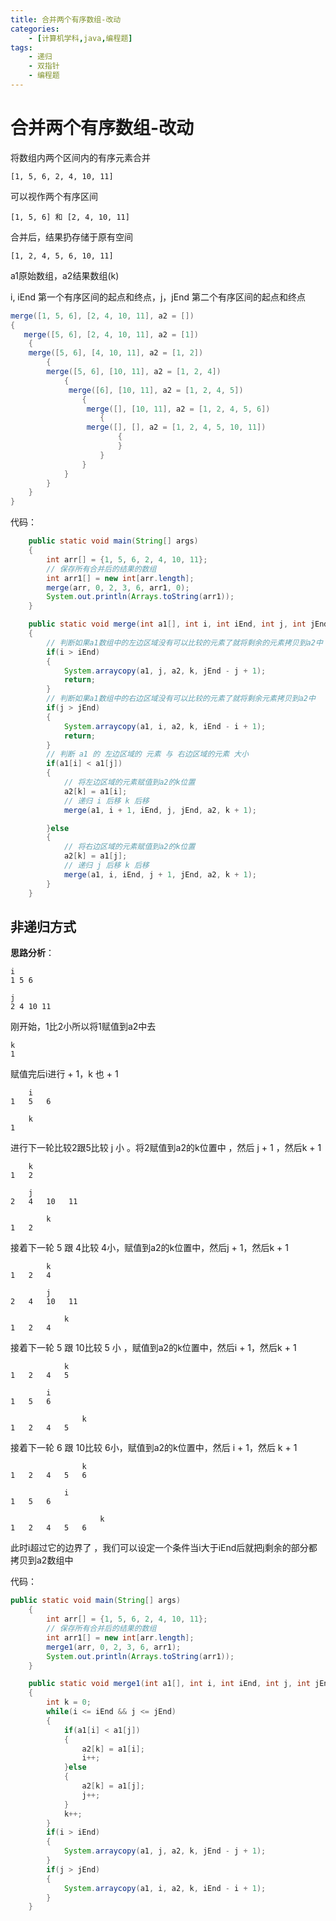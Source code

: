 ```yaml
---
title: 合并两个有序数组-改动
categories:
    - [计算机学科,java,编程题]
tags:
    - 递归
    - 双指针
    - 编程题
---
```


# 合并两个有序数组-改动

将数组内两个区间内的有序元素合并

```
[1, 5, 6, 2, 4, 10, 11]
```

可以视作两个有序区间

```
[1, 5, 6] 和 [2, 4, 10, 11]
```

合并后，结果扔存储于原有空间

```
[1, 2, 4, 5, 6, 10, 11]
```

a1原始数组，a2结果数组(k)

i, iEnd 第一个有序区间的起点和终点，j，jEnd 第二个有序区间的起点和终点

```java
merge([1, 5, 6], [2, 4, 10, 11], a2 = [])
{
   merge([5, 6], [2, 4, 10, 11], a2 = [1])
	{
   	merge([5, 6], [4, 10, 11], a2 = [1, 2])
		{
      	merge([5, 6], [10, 11], a2 = [1, 2, 4])
			{
         	 merge([6], [10, 11], a2 = [1, 2, 4, 5])
				{
            	 merge([], [10, 11], a2 = [1, 2, 4, 5, 6])
					{
               	 merge([], [], a2 = [1, 2, 4, 5, 10, 11])
						{
						}
					}
				}
			}
		}
	}
}
```

代码：

```java
    public static void main(String[] args)
    {
        int arr[] = {1, 5, 6, 2, 4, 10, 11};
        // 保存所有合并后的结果的数组
        int arr1[] = new int[arr.length];
        merge(arr, 0, 2, 3, 6, arr1, 0);
        System.out.println(Arrays.toString(arr1));
    }

    public static void merge(int a1[], int i, int iEnd, int j, int jEnd, int a2[], int k)
    {
        // 判断如果a1数组中的左边区域没有可以比较的元素了就将剩余的元素拷贝到a2中
        if(i > iEnd)
        {
            System.arraycopy(a1, j, a2, k, jEnd - j + 1);
            return;
        }
        // 判断如果a1数组中的右边区域没有可以比较的元素了就将剩余元素拷贝到a2中
        if(j > jEnd)
        {
            System.arraycopy(a1, i, a2, k, iEnd - i + 1);
            return;
        }
        // 判断 a1 的 左边区域的 元素 与 右边区域的元素 大小
        if(a1[i] < a1[j])
        {
            // 将左边区域的元素赋值到a2的k位置
            a2[k] = a1[i];
            // 递归 i 后移 k 后移
            merge(a1, i + 1, iEnd, j, jEnd, a2, k + 1);

        }else
        {
            // 将右边区域的元素赋值到a2的k位置
            a2[k] = a1[j];
            // 递归 j 后移 k 后移
            merge(a1, i, iEnd, j + 1, jEnd, a2, k + 1);
        }
    }
```

## 非递归方式

**思路分析**：

```
i
1 5 6
```



```
j
2 4 10 11
```

刚开始，1比2小所以将1赋值到a2中去

```
k
1
```

赋值完后i进行 + 1，k 也 + 1

```
	i
1	5	6

	k
1
```

进行下一轮比较2跟5比较 j 小 。将2赋值到a2的k位置中 ，然后 j + 1 ，然后k + 1

```
	k
1	2

	j
2	4	10	 11

		k
1	2
```

接着下一轮 5 跟 4比较 4小，赋值到a2的k位置中，然后j + 1，然后k + 1

```
		k
1	2	4

		j
2	4	10	 11

			k
1	2	4
```

接着下一轮 5 跟 10比较 5 小 ，赋值到a2的k位置中，然后i + 1，然后k + 1

```
			k
1	2	4	5

		i
1	5	6

				k
1	2	4	5
```

接着下一轮 6 跟 10比较 6小，赋值到a2的k位置中，然后 i + 1，然后 k + 1

```
				k
1	2	4	5	6

			i
1	5	6

					k
1	2	4	5	6
```

此时i超过它的边界了 ，我们可以设定一个条件当i大于iEnd后就把j剩余的部分都拷贝到a2数组中

代码：

```java
public static void main(String[] args)
    {
        int arr[] = {1, 5, 6, 2, 4, 10, 11};
        // 保存所有合并后的结果的数组
        int arr1[] = new int[arr.length];
        merge1(arr, 0, 2, 3, 6, arr1);
        System.out.println(Arrays.toString(arr1));
    }

    public static void merge1(int a1[], int i, int iEnd, int j, int jEnd, int a2[])
    {
        int k = 0;
        while(i <= iEnd && j <= jEnd)
        {
            if(a1[i] < a1[j])
            {
                a2[k] = a1[i];
                i++;
            }else
            {
                a2[k] = a1[j];
                j++;
            }
            k++;
        }
        if(i > iEnd)
        {
            System.arraycopy(a1, j, a2, k, jEnd - j + 1);
        }
        if(j > jEnd)
        {
            System.arraycopy(a1, i, a2, k, iEnd - i + 1);
        }
    }
```

